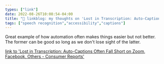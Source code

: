 ```yaml
---
types: ["link"]
date: 2022-08-26T10:08:54-04:00
title: "🔗 linkblog: my thoughts on 'Lost in Transcription: Auto-Captions Often Fall Short on Zoom, Facebook, Others - Consumer Reports'"
tags: ["speech recognition","accessibility","captions"]
---
```

Great example of how automation often makes things easier but not better. The former can be good so long as we don't lose sight of the latter.
 

[link to 'Lost in Transcription: Auto-Captions Often Fall Short on Zoom, Facebook, Others - Consumer Reports'](https://www.consumerreports.org/disability-rights/auto-captions-often-fall-short-on-zoom-facebook-and-others-a9742392879/)
